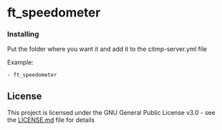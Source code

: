 # ft_speedometer

### Installing

Put the folder where you want it and add it to the citmp-server.yml file

Example:

```
- ft_speedometer
```

## License

This project is licensed under the GNU General Public License v3.0 - see the [LICENSE.md](LICENSE.md) file for details
